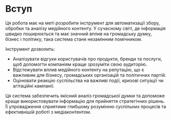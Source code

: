 # Вступ

Ця робота має на меті розробити інструмент для автоматизації збору, обробки та аналізу медійного контенту. У сучасному світі, де інформація швидко поширюється та має значний вплив на громадську думку, бізнес і політику, така система стане незамінним помічником.

Інструмент дозволить:
- Аналізувати відгуки користувачів про продукти, бренди та послуги, щоб допомогти компаніям краще зрозуміти свою аудиторію.
- Відстежувати вплив медійного контенту на репутацію, що є важливим для бізнесу, громадських організацій та політичних партій.
- Оцінювати реакцію суспільства на важливі події, кризові ситуації чи агітаційні кампанії.

Ця система забезпечить якісний аналіз громадської думки та допоможе краще використовувати інформацію для прийняття стратегічних рішень. Її упровадження сприятиме глибшому розумінню суспільних процесів та ефективнішій роботі з медіаконтентом.
